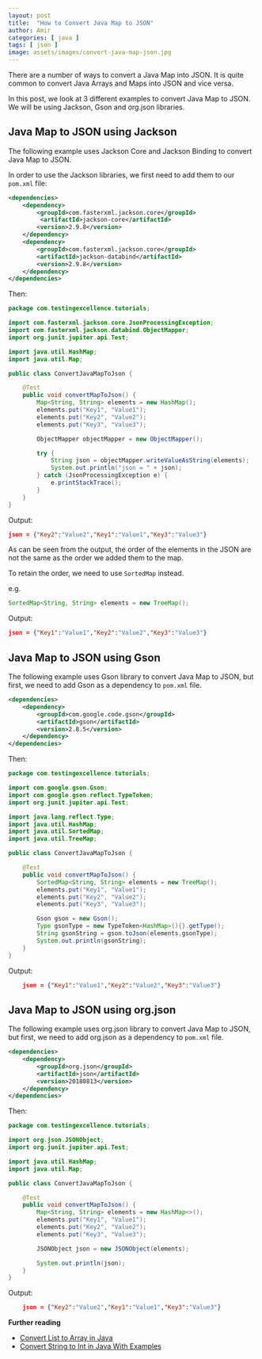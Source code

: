 ```yaml
---
layout: post
title:  "How to Convert Java Map to JSON"
author: Amir
categories: [ java ]
tags: [ json ]
image: assets/images/convert-java-map-json.jpg
---
```


There are a number of ways to convert a Java Map into JSON. It is quite common to convert Java Arrays and Maps into JSON and vice versa.

In this post, we look at 3 different examples to convert Java Map to JSON. We will be using Jackson, Gson and org.json libraries.

## Java Map to JSON using Jackson

The following example uses Jackson Core and Jackson Binding to convert Java Map to JSON.

In order to use the Jackson libraries, we first need to add them to our `pom.xml` file:

```xml
<dependencies>
    <dependency>
        <groupId>com.fasterxml.jackson.core</groupId>
         <artifactId>jackson-core</artifactId>
        <version>2.9.8</version>
    </dependency>
    <dependency>
        <groupId>com.fasterxml.jackson.core</groupId>
        <artifactId>jackson-databind</artifactId>
        <version>2.9.8</version>
    </dependency>
</dependencies>
```

Then:

```java
package com.testingexcellence.tutorials;

import com.fasterxml.jackson.core.JsonProcessingException;
import com.fasterxml.jackson.databind.ObjectMapper;
import org.junit.jupiter.api.Test;

import java.util.HashMap;
import java.util.Map;

public class ConvertJavaMapToJson {

    @Test
    public void convertMapToJson() {
        Map<String, String> elements = new HashMap();
        elements.put("Key1", "Value1");
        elements.put("Key2", "Value2");
        elements.put("Key3", "Value3");

        ObjectMapper objectMapper = new ObjectMapper();

        try {
            String json = objectMapper.writeValueAsString(elements);
            System.out.println("json = " + json);
        } catch (JsonProcessingException e) {
            e.printStackTrace();
        }
    }
}
```

Output:

```json
json = {"Key2":"Value2","Key1":"Value1","Key3":"Value3"}
```

As can be seen from the output, the order of the elements in the JSON are not the same as the order we added them to the map.

To retain the order, we need to use `SortedMap` instead.

e.g.

```java
SortedMap<String, String> elements = new TreeMap();
```

Output:

```json
json = {"Key1":"Value1","Key2":"Value2","Key3":"Value3"}
```

## Java Map to JSON using Gson

The following example uses Gson library to convert Java Map to JSON, but first, we need to add Gson as a dependency to `pom.xml` file.

```xml
<dependencies>
    <dependency>
        <groupId>com.google.code.gson</groupId>
        <artifactId>gson</artifactId>
        <version>2.8.5</version>
    </dependency>
</dependencies>
```

Then:

```java
package com.testingexcellence.tutorials;

import com.google.gson.Gson;
import com.google.gson.reflect.TypeToken;
import org.junit.jupiter.api.Test;

import java.lang.reflect.Type;
import java.util.HashMap;
import java.util.SortedMap;
import java.util.TreeMap;

public class ConvertJavaMapToJson {

    @Test
    public void convertMapToJson() {
        SortedMap<String, String> elements = new TreeMap();
        elements.put("Key1", "Value1");
        elements.put("Key2", "Value2");
        elements.put("Key3", "Value3");

        Gson gson = new Gson();
        Type gsonType = new TypeToken<HashMap>(){}.getType();
        String gsonString = gson.toJson(elements,gsonType);
        System.out.println(gsonString);
    }
}
```

Output:

```json
    json = {"Key1":"Value1","Key2":"Value2","Key3":"Value3"}
```

## Java Map to JSON using org.json

The following example uses org.json library to convert Java Map to JSON, but first, we need to add org.json as a dependency to `pom.xml` file.

```xml
<dependencies>
    <dependency>
        <groupId>org.json</groupId>
        <artifactId>json</artifactId>
        <version>20180813</version>
    </dependency>
</dependencies>
```

Then:

```java
package com.testingexcellence.tutorials;

import org.json.JSONObject;
import org.junit.jupiter.api.Test;

import java.util.HashMap;
import java.util.Map;

public class ConvertJavaMapToJson {

    @Test
    public void convertMapToJson() {
        Map<String, String> elements = new HashMap<>();
        elements.put("Key1", "Value1");
        elements.put("Key2", "Value2");
        elements.put("Key3", "Value3");

        JSONObject json = new JSONObject(elements);

        System.out.println(json);
    }
}
```

Output:

```json
    json = {"Key2":"Value2","Key1":"Value1","Key3":"Value3"}
```

**Further reading**

*   [Convert List to Array in Java](https://www.testingexcellence.com/convert-list-to-array-in-java/)
*   [Convert String to Int in Java With Examples](https://www.testingexcellence.com/convert-string-to-int-java-examples/)